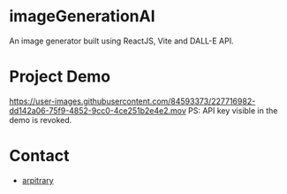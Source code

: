 # imageGenerationAI
An image generator built using ReactJS, Vite and DALL-E API.

# Project Demo

https://user-images.githubusercontent.com/84593373/227716982-dd142a06-75f9-4852-9cc0-4ce251b2e4e2.mov
PS: API key visible in the demo is revoked.

# Contact

* [arpitrary](https://twitter.com/arpitwts/)
